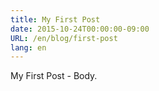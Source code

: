 ```yaml
---
title: My First Post
date: 2015-10-24T00:00:00-09:00
URL: /en/blog/first-post
lang: en
---
```


My First Post - Body.